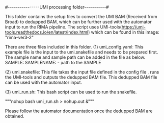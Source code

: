 #----------------UMI processing folder-----------#

This folder contains the setup files to convert the UMI BAM (Received from Broad) to dedupped BAM, which can be further used with the automator input to run the RIMA pipeline.
The script uses UMI-tools(https://umi-tools.readthedocs.io/en/latest/index.html) which can be found in this image: "rima-ver3-2"



There are three files included in this folder.
(1) umi_config.yaml: This example file is the input to the umi.snakefile and needs to be prepared first. The sample name and sample path can be added in the file as below.
SAMPLE:
  SAMPLENAME:
    - path to the SAMPLE

(2) umi.snakefile: This file takes the input file defined in the config file , runs the UMI-tools and outputs the dedupped BAM file. This dedupped BAM file can be used with the automator input.

(3) umi_run.sh: This bash script can be used to run the snakefile.

  """nohup bash umi_run.sh > nohup.out &"""  



Please follow the automator documentation once the dedupped BAM are obtained.

